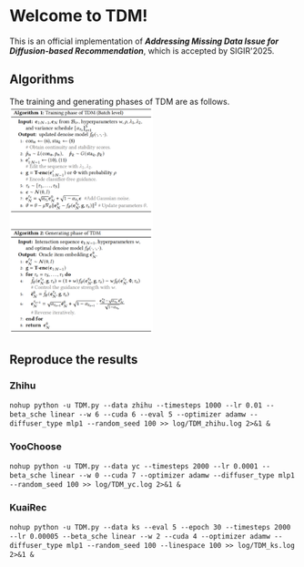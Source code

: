# Welcome to TDM!
This is an official implementation of ***Addressing Missing Data Issue for Diffusion-based Recommendation***, which is accepted by SIGIR'2025.

## Algorithms 
The training and generating phases of TDM are as follows.
<img src="https://github.com/maowenyu-11/TDM/blob/main/algorithm.png" 
     width="50%" 
     style="max-width: 500px;">


## Reproduce the results
### Zhihu
```
nohup python -u TDM.py --data zhihu --timesteps 1000 --lr 0.01 --beta_sche linear --w 6 --cuda 6 --eval 5 --optimizer adamw --diffuser_type mlp1 --random_seed 100 >> log/TDM_zhihu.log 2>&1 &

```
### YooChoose
```
nohup python -u TDM.py --data yc --timesteps 2000 --lr 0.0001 --beta_sche linear --w 0 --cuda 7 --optimizer adamw --diffuser_type mlp1 --random_seed 100 >> log/TDM_yc.log 2>&1 &

```
### KuaiRec

```
nohup python -u TDM.py --data ks --eval 5 --epoch 30 --timesteps 2000 --lr 0.00005 --beta_sche linear --w 2 --cuda 4 --optimizer adamw --diffuser_type mlp1 --random_seed 100 --linespace 100 >> log/TDM_ks.log 2>&1 &

```
